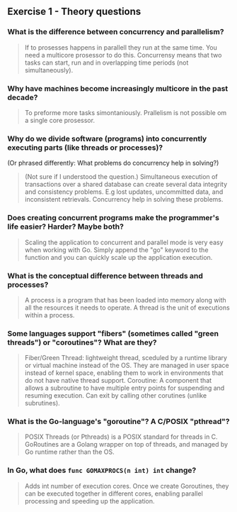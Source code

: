 Exercise 1 - Theory questions
-----------------------------
 
 ### What is the difference between concurrency and parallelism?
 > If to prosesses happens in parallell they run at the same time. You need a multicore prosessor to do this. 
 Concurrensy means that two tasks can start, run and in overlapping time periods (not simultaneously).
 
 ### Why have machines become increasingly multicore in the past decade?
> To preforme more tasks simontaniously. Prallelism is not possible om a single core prosessor. 
 
 ### Why do we divide software (programs) into concurrently executing parts (like threads or processes)?
 (Or phrased differently: What problems do concurrency help in solving?)
 > (Not sure if I understood the question.)
 Simultaneous execution of transactions over a shared database can create several data integrity and consistency problems. E.g lost updates, uncommitted data, and inconsistent retrievals. Concurrency help in solving these problems. 
 
 ### Does creating concurrent programs make the programmer's life easier? Harder? Maybe both?
 > Scaling the application to concurrent and parallel mode is very easy when working with Go. Simply append the "go" keyword to the function and you can quickly scale up the application execution.
 
 ### What is the conceptual difference between threads and processes?
 > A process is a program that has been loaded into memory along with all the resources it needs to operate. 
 > A thread is the unit of executions within a process. 
 
 ### Some languages support "fibers" (sometimes called "green threads") or "coroutines"? What are they?
 > Fiber/Green Thread: lightweight thread, sceduled by a runtime library or virtual machine instead of the OS. They are managed in user space instead of kernel space, enabling them to work in environments that do not have native thread support.
 > Coroutine: A component that allows a subroutine to have multiple entry points for suspending and resuming execution. Can exit by calling other corutines (unlike subrutines).
 
 
 ### What is the Go-language's "goroutine"? A C/POSIX "pthread"?
 > POSIX Threads (or Pthreads) is a POSIX standard for threads in C. 
 > GoRoutines are a Golang wrapper on top of threads, and managed by Go runtime rather than the OS. 
 
 ### In Go, what does `func GOMAXPROCS(n int) int` change? 
 > Adds int number of execution cores. Once we create Goroutines, they can be executed together in different cores, enabling parallel processing and speeding up the application.



 
 
 
 
